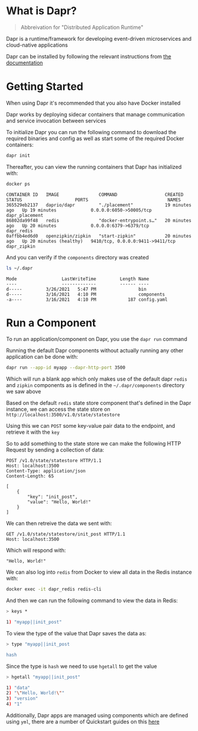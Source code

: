 # What is Dapr?

> Abbreivation for "Distributed Application Runtime"

Dapr is a runtime/framework for developing event-driven microservices and cloud-native applications

Dapr can be installed by following the relevant instructions from [the documentation](https://docs.dapr.io/getting-started/install-dapr-cli/)

# Getting Started

When using Dapr it's recommended that you also have Docker installed

Dapr works by deploying sidecar containers that manage communication and service invocation between services

To initialize Dapr you can run the following command to download the required binaries and config as well as start some of the required Docker containers:

```sh
dapr init
```

Thereafter, you can view the running containers that Dapr has initialized with:

```sh
docker ps
```

```raw
CONTAINER ID   IMAGE               COMMAND                  CREATED          STATUS                    PORTS                              NAMES
365529eb2137   daprio/dapr         "./placement"            19 minutes ago   Up 19 minutes             0.0.0.0:6050->50005/tcp            dapr_placement
86802da99f48   redis               "docker-entrypoint.s…"   20 minutes ago   Up 20 minutes             0.0.0.0:6379->6379/tcp             dapr_redis
0affbb4ed6d0   openzipkin/zipkin   "start-zipkin"           20 minutes ago   Up 20 minutes (healthy)   9410/tcp, 0.0.0.0:9411->9411/tcp   dapr_zipkin
```

And you can verify if the `components` directory was created

```sh
ls ~/.dapr
```

```raw
Mode                 LastWriteTime         Length Name
----                 -------------         ------ ----
d-----         3/26/2021   5:47 PM                bin
d-----         3/16/2021   4:10 PM                components
-a----         3/16/2021   4:10 PM            187 config.yaml
```

# Run a Component

To run an application/component on Dapr, you use the `dapr run` command

Running the default Dapr components without actually running any other application can be done with:

```sh
dapr run --app-id myapp --dapr-http-port 3500
```

Which will run a blank app which only makes use of the default dapr `redis` and `zipkin` components as is defined in the `~/.dapr/components` directory we saw above

Based on the default `redis` state store component that's defined in the Dapr instance, we can access the state store on `http://localhost:3500/v1.0/state/statestore`

Using this we can `POST` some key-value pair data to the endpoint, and retrieve it with the `key`

So to add something to the state store we can make the following HTTP Request by sending a collection of data:

```http
POST /v1.0/state/statestore HTTP/1.1
Host: localhost:3500
Content-Type: application/json
Content-Length: 65

[
    {
        "key": "init_post",
        "value": "Hello, World!"
    }
]
```

We can then retreive the data we sent with:

```http
GET /v1.0/state/statestore/init_post HTTP/1.1
Host: localhost:3500
```

Which will respond with:

```raw
"Hello, World!"
```

We can also log into `redis` from Docker to view all data in the Redis instance with:

```sh
docker exec -it dapr_redis redis-cli
```

And then we can run the following command to view the data in Redis:

```sh
> keys *

1) "myapp||init_post"
```

To view the type of the value that Dapr saves the data as:

```sh
> type "myapp||init_post

hash
```

Since the type is `hash` we need to use `hgetall` to get the value

```sh
> hgetall "myapp||init_post"

1) "data"
2) "\"Hello, World!\""
3) "version"
4) "1"
```

Additionally, Dapr apps are managed using components which are defined using `yml`, there are a number of Quickstart guides on this [here](https://github.com/dapr/quickstarts)